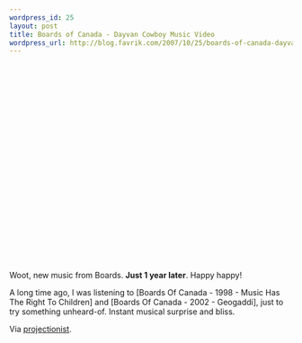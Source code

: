 ```yaml
--- 
wordpress_id: 25
layout: post
title: Boards of Canada - Dayvan Cowboy Music Video
wordpress_url: http://blog.favrik.com/2007/10/25/boards-of-canada-dayvan-cowboy-music-video/
---
```

<object width="425" height="355"><param name="movie" value="http://www.youtube.com/v/A2zKARkpDW4&rel=1"></param><param name="wmode" value="transparent"></param><embed src="http://www.youtube.com/v/A2zKARkpDW4&rel=1" type="application/x-shockwave-flash" wmode="transparent" width="425" height="355"></embed></object>

Woot, new music from Boards.  <strong>Just 1 year later</strong>. Happy happy!

A long time ago, I was listening to [Boards Of Canada - 1998 - Music Has The Right To Children] and
[Boards Of Canada - 2002 - Geogaddi], just to try something unheard-of. Instant musical surprise and bliss.

Via <a href="http://project.ioni.st/post/1686#video_1686">projectionist</a>.
